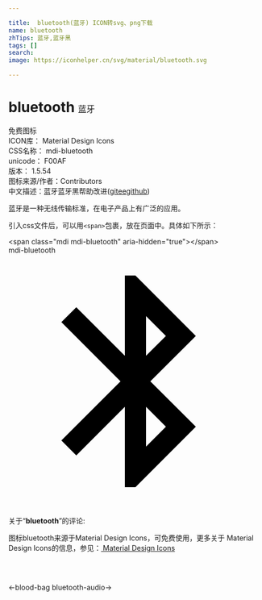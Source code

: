 ```yaml
---

title:  bluetooth(蓝牙) ICON转svg、png下载
name: bluetooth
zhTips: 蓝牙,蓝牙黑
tags: []
search: 
image: https://iconhelper.cn/svg/material/bluetooth.svg

---
```


# bluetooth  <small style="font-size: 60%;font-weight: 100">蓝牙</small>


<div class="detail-page">
<p>
<span><span class="badge-success badge">免费图标</span> </span>
<br/>
<span>
ICON库：
<span class="badge-secondary badge">Material Design Icons</span> 
</span>
<br/>
<span>
CSS名称：
<span class="badge-secondary badge">mdi-bluetooth</span> 
</span>
<br/>
<span>
unicode：
<span class="badge-secondary badge">F00AF</span> 
<copy-btn content='F00AF' btn-title=""></copy-btn>
<copy-btn :content='String.fromCodePoint(parseInt("F00AF", 16))' btn-title="复制U"></copy-btn>
</span>
<br/>
<span>
版本：
<span class="badge-secondary badge">1.5.54</span> 
</span>
<br/>
<span>图标来源/作者：<span class="badge-light badge">Contributors</span></span> 
<br/>
<span class="zh-detail">中文描述：<span class="badge-primary badge">蓝牙</span><span class="badge-primary badge">蓝牙黑</span><span class="help-link"><span>帮助改进</span>(<a href="https://gitee.com/liuwave/icon-helper/edit/master/json/material/bluetooth.json" target="_blank" rel="noopener noreferrer">gitee</a><a href="https://github.com/liuwave/icon-helper/edit/master/json/material/bluetooth.json" target="_blank" rel="noopener noreferrer">github</a></span>)</span><br/>
</p>
</div><div class="description description alert alert-light">蓝牙是一种无线传输标准，在电子产品上有广泛的应用。</div>
<div class="alert alert-dark">
  <i class="mdi mdi-bluetooth mdi-48px"></i>
  <i class="mdi mdi-bluetooth mdi-36px"></i>
  <i class="mdi mdi-bluetooth mdi-24px"></i>
  <i class="mdi mdi-bluetooth mdi-18px"></i>
</div>
<div>
  <p>引入css文件后，可以用<code>&lt;span&gt;</code>包裹，放在页面中。具体如下所示：    
  </p>
  <div class="alert alert-primary" style="font-size: 14px">
    &lt;span class="mdi mdi-bluetooth" aria-hidden="true"&gt;&lt;/span&gt;
    <copy-btn content='<span class="mdi mdi-bluetooth" aria-hidden="true"></span>'></copy-btn>
  </div>
  <div class="alert alert-secondary">
    <i class="mdi mdi-bluetooth"
    style="font-size: 24px"
    aria-hidden="true"></i> mdi-bluetooth
    <copy-btn content="mdi-bluetooth" btn-title="复制图标名称"></copy-btn>
  </div>
</div>
<div id="svg" class="svg-wrap">
<svg xmlns="http://www.w3.org/2000/svg" viewBox="0 0 24 24"><path d="M14.88,16.29L13,18.17V14.41M13,5.83L14.88,7.71L13,9.58M17.71,7.71L12,2H11V9.58L6.41,5L5,6.41L10.59,12L5,17.58L6.41,19L11,14.41V22H12L17.71,16.29L13.41,12L17.71,7.71Z" /></svg>
</div>
<detail full-name='mdi-bluetooth'></detail>
<div class="icon-detail__container">
<p>关于“<b>bluetooth</b>”的评论:</p>
</div>
<Vssue title="关于“bluetooth”的评论" />    
<div><p>图标bluetooth来源于Material Design Icons，可免费使用，更多关于 Material Design Icons的信息，参见：<a target="_blank" href="https://iconhelper.cn/material.html"> Material Design Icons</a>
</p></div>

<div style="padding:2rem 0 " class="page-nav"><p class="inner"><span class="prev">←<router-link to="/icon/blood-bag.html">blood-bag</router-link></span> <span class="next"><router-link to="/icon/bluetooth-audio.html">bluetooth-audio</router-link>→</span></p></div>


